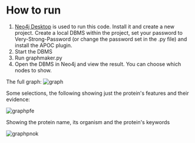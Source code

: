 # How to run

1. [Neo4j Desktop](https://neo4j.com/download/) is used to run this code. Install it and create a new project. Create a local DBMS within the project, set your password to Very-Strong-Password (or change the password set in the .py file) and install the APOC plugin.
2. Start the DBMS
3. Run graphmaker.py
4. Open the DBMS in Neo4j and view the result. You can choose which nodes to show.

The full graph:
![graph](https://github.com/djboek42/uniprot-to-neo4j/assets/78880986/f89fda70-bcf2-4f52-b565-23d1a67ae763)

Some selections, the following showing just the protein's features and their evidence:

![graphpfe](https://github.com/djboek42/uniprot-to-neo4j/assets/78880986/8624c6d7-0203-4e2d-906c-3f0fc4bb871e)

Showing the protein name, its organism and the protein's keywords

![graphpnok](https://github.com/djboek42/uniprot-to-neo4j/assets/78880986/93ef7af3-e7b0-4925-a05c-14bd1b39defa)
